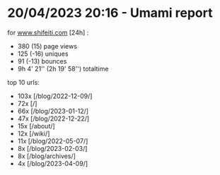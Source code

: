 # 20/04/2023 20:16 - Umami report
for www.shifeiti.com [24h] :

 - 380 (15) page views
 - 125 (-16) uniques
 - 91 (-13) bounces
 - 9h 4' 21'' (2h 19' 58'') totaltime


top 10 urls:
 - 103x [/blog/2022-12-09/]
 - 72x [/]
 - 66x [/blog/2023-01-12/]
 - 47x [/blog/2022-12-22/]
 - 15x [/about/]
 - 12x [/wiki/]
 - 11x [/blog/2022-05-07/]
 - 8x [/blog/2023-02-03/]
 - 8x [/blog/archives/]
 - 4x [/blog/2023-04-09/]


